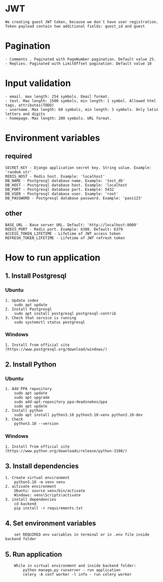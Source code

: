 
# JWT
    We creating guest JWT token, because we don`t have user registration.
    Token payload contain two additional fields: guest_id and guest

# Pagination
    - Comments . Paginated with PageNumber pagination. Default value 25.
    - Replies. Paginated with LimitOffset pagination. Default value 10

# Input validation
    - email. max length: 254 symbols. Email format.
    - text. Max length: 1500 symbols, min length: 1 symbol. Allowed html tags, attributes(TODO)
    - username. Max length: 60 symbols, min length: 3 symbols. Only latin letters and digits
    - homepage. Max length: 200 symbols. URL format.

# Environment variables
## required
    SECRET_KEY - Django application secret key. String value. Example: 'random str'
    REDIS_HOST - Redis host. Example: 'localhost'
    DB_NAME - Postgresql database name. Example: 'test_db'
    DB_HOST - Postgresql database host. Example: 'localhost
    DB_PORT - Postgresql database port. Example: 5432
    DB_USER - Postgresql database user. Example: 'root'
    DB_PASSWORD - Postgresql database password. Example: 'pass123'
## other
    BASE_URL - Base server URL. Default: 'http://localhost:8000'
    REDIS_PORT - Redis port. Example: 6380. Default: 6379
    ACCESS_TOKEN_LIFETIME - Lifetime of JWT access token
    REFRESH_TOKEN_LIFETIME - Lifetime of JWT refresh token


# How to run application
## 1. Install Postgresql
### Ubuntu
    1. Update index
        sudo apt update
    2. Install Postgresql
        sudo apt install postgresql postgresql-contrib
    3. Check that service is running
        sudo systemctl status postgresql
### Windows
    1. Install from official site (https://www.postgresql.org/download/windows/)
## 2. Install Python
### Ubuntu
    1. Add PPA repository
        sudo apt update
        sudo apt upgrade
        sudo add-apt-repository ppa:deadsnakes/ppa
        sudo apt update
    2. Install python
        sudo apt install python3.10 python3.10-venv python3.10-dev
    3. Check
        python3.10 --version
### Windows
    1. Install from official site (https://www.python.org/downloads/release/python-3100/)
## 3. Install dependencies
    1. Create virtual environment
        python3.10 -m venv venv
    2. activate environment
        Ubuntu: source venv/bin/activate
        Windows: venv\Scripts\activate
    3. install dependencies
        cd backend
        pip install -r requirements.txt
## 4. Set environment variables
        set REQUIRED env variables in terminal or in .env file inside backend folder
## 5. Run application
        While in virtual environment and inside backend folder:
            python manage.py runserver - run application
            celery -A conf worker -l info - run celery worker